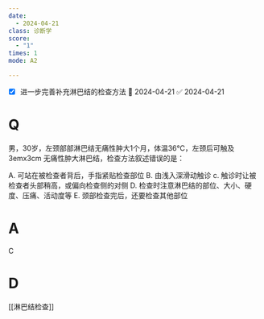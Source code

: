 ```yaml
---
date:
  - 2024-04-21
class: 诊断学
score:
  - "1"
times: 1
mode: A2

--- 
```

- [x] 进一步完善补充淋巴结的检查方法 📅 2024-04-21 ✅ 2024-04-21

# Q
男，30岁，左颈部部淋巴结无痛性肿大1个月，体温36℃，左颈后可触及 3emx3cm 无痛性肿大淋巴结，检查方法叙述错误的是：

A. 可站在被检查者背后，手指紧贴检查部位
B. 由浅入深滑动触诊
c. 触诊时让被检查者头部稍高，或偏向检查侧的对侧
D. 检查时注意淋巴结的部位、大小、硬度、压痛、活动度等
E. 颈部检查完后，还要检查其他部位

# A

C



# D
[[淋巴结检查]]